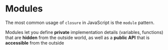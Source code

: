 # Modules

The most common usage of `closure` in JavaScript is the `module` pattern.

Modules let you define **private** implementation details (variables, functions) that are **hidden** from the outside world, as well as a **public API** that is **accessible** from the outside
